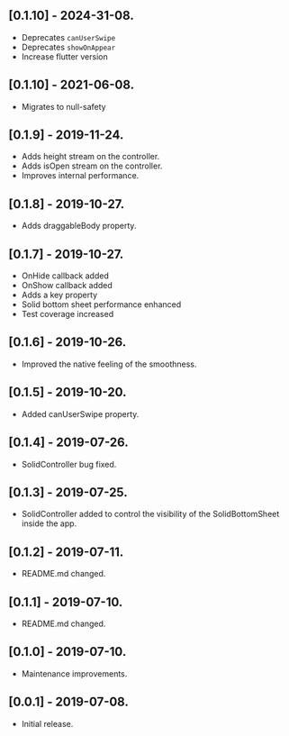 ## [0.1.10] - 2024-31-08.

* Deprecates `canUserSwipe`
* Deprecates `showOnAppear`
* Increase flutter version

## [0.1.10] - 2021-06-08.

* Migrates to null-safety

## [0.1.9] - 2019-11-24.

* Adds height stream on the controller.
* Adds isOpen stream on the controller.
* Improves internal performance.

## [0.1.8] - 2019-10-27.

* Adds draggableBody property.

## [0.1.7] - 2019-10-27.

* OnHide callback added
* OnShow callback added
* Adds a key property
* Solid bottom sheet performance enhanced
* Test coverage increased

## [0.1.6] - 2019-10-26.

* Improved the native feeling of the smoothness.

## [0.1.5] - 2019-10-20.

* Added canUserSwipe property.

## [0.1.4] - 2019-07-26.

* SolidController bug fixed.

## [0.1.3] - 2019-07-25.

* SolidController added to control the visibility of the SolidBottomSheet inside the app.

## [0.1.2] - 2019-07-11.

* README.md changed.

## [0.1.1] - 2019-07-10.

* README.md changed.

## [0.1.0] - 2019-07-10.

* Maintenance improvements.

## [0.0.1] - 2019-07-08.

* Initial release.
